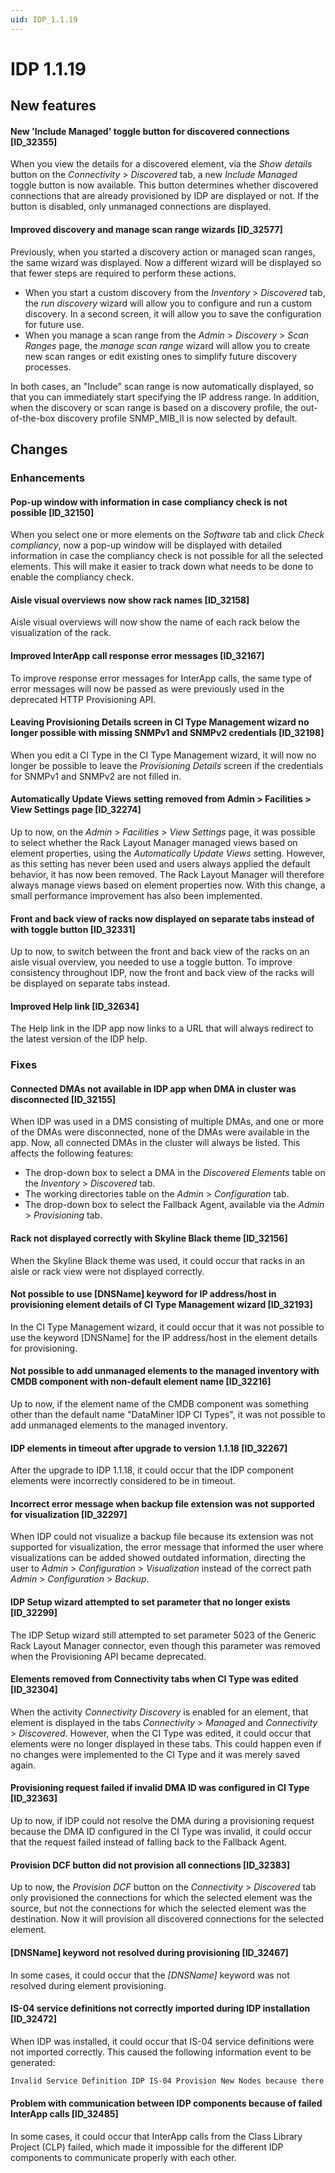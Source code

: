 ```yaml
---
uid: IDP_1.1.19
---
```


# IDP 1.1.19

## New features

#### New 'Include Managed' toggle button for discovered connections \[ID_32355\]

When you view the details for a discovered element, via the *Show details* button on the *Connectivity* > *Discovered* tab, a new *Include Managed* toggle button is now available. This button determines whether discovered connections that are already provisioned by IDP are displayed or not. If the button is disabled, only unmanaged connections are displayed.

#### Improved discovery and manage scan range wizards \[ID_32577\]

Previously, when you started a discovery action or managed scan ranges, the same wizard was displayed. Now a different wizard will be displayed so that fewer steps are required to perform these actions.

- When you start a custom discovery from the *Inventory* > *Discovered* tab, the *run discovery* wizard will allow you to configure and run a custom discovery. In a second screen, it will allow you to save the configuration for future use.
- When you manage a scan range from the *Admin* > *Discovery* > *Scan Ranges* page, the *manage scan range* wizard will allow you to create new scan ranges or edit existing ones to simplify future discovery processes.

In both cases, an "Include" scan range is now automatically displayed, so that you can immediately start specifying the IP address range. In addition, when the discovery or scan range is based on a discovery profile, the out-of-the-box discovery profile SNMP_MIB_II is now selected by default.

## Changes

### Enhancements

#### Pop-up window with information in case compliancy check is not possible \[ID_32150\]

When you select one or more elements on the *Software* tab and click *Check compliancy*, now a pop-up window will be displayed with detailed information in case the compliancy check is not possible for all the selected elements. This will make it easier to track down what needs to be done to enable the compliancy check.

#### Aisle visual overviews now show rack names \[ID_32158\]

Aisle visual overviews will now show the name of each rack below the visualization of the rack.

#### Improved InterApp call response error messages \[ID_32167\]

To improve response error messages for InterApp calls, the same type of error messages will now be passed as were previously used in the deprecated HTTP Provisioning API.

#### Leaving Provisioning Details screen in CI Type Management wizard no longer possible with missing SNMPv1 and SNMPv2 credentials \[ID_32198\]

When you edit a CI Type in the CI Type Management wizard, it will now no longer be possible to leave the *Provisioning Details* screen if the credentials for SNMPv1 and SNMPv2 are not filled in.

#### Automatically Update Views setting removed from Admin \> Facilities \> View Settings page \[ID_32274\]

Up to now, on the *Admin* > *Facilities* > *View Settings* page, it was possible to select whether the Rack Layout Manager managed views based on element properties, using the *Automatically Update Views* setting. However, as this setting has never been used and users always applied the default behavior, it has now been removed. The Rack Layout Manager will therefore always manage views based on element properties now. With this change, a small performance improvement has also been implemented.

#### Front and back view of racks now displayed on separate tabs instead of with toggle button \[ID_32331\]

Up to now, to switch between the front and back view of the racks on an aisle visual overview, you needed to use a toggle button. To improve consistency throughout IDP, now the front and back view of the racks will be displayed on separate tabs instead.

#### Improved Help link \[ID_32634\]

The Help link in the IDP app now links to a URL that will always redirect to the latest version of the IDP help.

### Fixes

#### Connected DMAs not available in IDP app when DMA in cluster was disconnected \[ID_32155\]

When IDP was used in a DMS consisting of multiple DMAs, and one or more of the DMAs were disconnected, none of the DMAs were available in the app. Now, all connected DMAs in the cluster will always be listed. This affects the following features:

- The drop-down box to select a DMA in the *Discovered Elements* table on the *Inventory* > *Discovered* tab.
- The working directories table on the *Admin* > *Configuration* tab.
- The drop-down box to select the Fallback Agent, available via the *Admin* > *Provisioning* tab.

#### Rack not displayed correctly with Skyline Black theme \[ID_32156\]

When the Skyline Black theme was used, it could occur that racks in an aisle or rack view were not displayed correctly.

#### Not possible to use \[DNSName\] keyword for IP address/host in provisioning element details of CI Type Management wizard \[ID_32193\]

In the CI Type Management wizard, it could occur that it was not possible to use the keyword \[DNSName\] for the IP address/host in the element details for provisioning.

#### Not possible to add unmanaged elements to the managed inventory with CMDB component with non-default element name \[ID_32216\]

Up to now, if the element name of the CMDB component was something other than the default name "DataMiner IDP CI Types", it was not possible to add unmanaged elements to the managed inventory.

#### IDP elements in timeout after upgrade to version 1.1.18 \[ID_32267\]

After the upgrade to IDP 1.1.18, it could occur that the IDP component elements were incorrectly considered to be in timeout.

#### Incorrect error message when backup file extension was not supported for visualization \[ID_32297\]

When IDP could not visualize a backup file because its extension was not supported for visualization, the error message that informed the user where visualizations can be added showed outdated information, directing the user to *Admin* > *Configuration* > *Visualization* instead of the correct path *Admin* > *Configuration* > *Backup*.

#### IDP Setup wizard attempted to set parameter that no longer exists \[ID_32299\]

The IDP Setup wizard still attempted to set parameter 5023 of the Generic Rack Layout Manager connector, even though this parameter was removed when the Provisioning API became deprecated.

#### Elements removed from Connectivity tabs when CI Type was edited \[ID_32304\]

When the activity *Connectivity Discovery* is enabled for an element, that element is displayed in the tabs *Connectivity* > *Managed* and *Connectivity* > *Discovered*. However, when the CI Type was edited, it could occur that elements were no longer displayed in these tabs. This could happen even if no changes were implemented to the CI Type and it was merely saved again.

#### Provisioning request failed if invalid DMA ID was configured in CI Type \[ID_32363\]

Up to now, if IDP could not resolve the DMA during a provisioning request because the DMA ID configured in the CI Type was invalid, it could occur that the request failed instead of falling back to the Fallback Agent.

#### Provision DCF button did not provision all connections \[ID_32383\]

Up to now, the *Provision DCF* button on the *Connectivity* > *Discovered* tab only provisioned the connections for which the selected element was the source, but not the connections for which the selected element was the destination. Now it will provision all discovered connections for the selected element.

#### \[DNSName\] keyword not resolved during provisioning \[ID_32467\]

In some cases, it could occur that the *\[DNSName\]* keyword was not resolved during element provisioning.

#### IS-04 service definitions not correctly imported during IDP installation \[ID_32472\]

When IDP was installed, it could occur that IS-04 service definitions were not imported correctly. This caused the following information event to be generated:

```txt
Invalid Service Definition IDP IS-04 Provision New Nodes because there's no Profile Instance ID efb4e671-1ebc-413b-9f6c-2534f9028f97 (Script 'SRM_ServiceDefinitionImportExport')
```

#### Problem with communication between IDP components because of failed InterApp calls \[ID_32485\]

In some cases, it could occur that InterApp calls from the Class Library Project (CLP) failed, which made it impossible for the different IDP components to communicate properly with each other.
